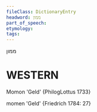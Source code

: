 ```yaml
---
fileClass: DictionaryEntry
headword: ממון
part_of_speech: 
etymology: 
tags: 
---
```

ממון

WESTERN
========

Momon 'Geld' {PhilogLottus 1733}

momen 'Geld' {Friedrich 1784: 27}